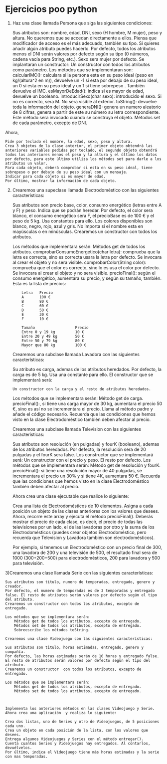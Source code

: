 # Ejercicios poo python

1) Haz una clase llamada Persona que siga las siguientes condiciones:

    Sus atributos son: nombre, edad, DNI, sexo (H hombre, M mujer), peso y altura. No queremos que se accedan directamente a ellos. Piensa que modificador de acceso es el más adecuado, también su tipo. Si quieres añadir algún atributo puedes hacerlo.
    Por defecto, todos los atributos menos el DNI serán valores por defecto según su tipo (0 números, cadena vacía para String, etc.). Sexo sera mujer por defecto.
    Se implantaran un constructor:
        Un constructor con todos los atributos como parámetro.
    Los métodos que se implementaran son:
        calcularIMC(): calculara si la persona esta en su peso ideal (peso en kg/(altura^2  en m)), devuelve un -1 si esta por debajo de su peso ideal, un 0 si esta en su peso ideal y un 1 si tiene sobrepeso . También devuelve el IMC.
        esMayorDeEdad(): indica si es mayor de edad, devuelve un booleano.
        introducirSexo(char sexo):  introducido el sexo. Si no es correcto, sera M. No sera visible al exterior.
        toString(): devuelve toda la información del objeto.
        generaDNI(): genera un numero aleatorio de 8 cifras, genera a partir de este su número su letra correspondiente. Este método sera invocado cuando se construya el objeto.
        Métodos set de cada parámetro, excepto de DNI.

Ahora,

    Pide por teclado el nombre, la edad, sexo, peso y altura.
    Crea 3 objetos de la clase anterior, el primer objeto obtendrá las anteriores variables pedidas por teclado, el segundo objeto obtendrá todos los anteriores menos el peso y la altura y el último los datos por defecto, para este último utiliza los métodos set para darle a los atributos un valor.
    Para cada objeto, deberá comprobar si esta en su peso ideal, tiene sobrepeso o por debajo de su peso ideal con un mensaje.
    Indicar para cada objeto si es mayor de edad.
    Por último, mostrar la información de cada objeto.

 2) Crearemos una supeclase llamada Electrodoméstico con las siguientes características:

    Sus atributos son precio base, color, consumo energético (letras entre A y F) y peso. Indica que se podrán heredar.
    Por defecto, el color sera blanco, el consumo energético sera F, el precioBase es de 100 € y el peso de 5 kg. Usa constantes para ello.
    Los colores disponibles son blanco, negro, rojo, azul y gris. No importa si el nombre esta en mayúsculas o en minúsculas.
    Crearemos un constructor con todos los atributos.

    Los métodos que implementara serán:
        Métodos get de todos los atributos.
        comprobarConsumoEnergetico(char letra): comprueba que la letra es correcta, sino es correcta usara la letra por defecto. Se invocara al crear el objeto y no sera visible.
        comprobarColor(String color): comprueba que el color es correcto, sino lo es usa el color por defecto. Se invocara al crear el objeto y no sera visible.
        precioFinal(): según el consumo energético, aumentara su precio, y según su tamaño, también. Esta es la lista de precios:

			Letra	Precio
			A		100 €
			B		80 €
			C		60 €
			D		50 €
			E		30 €
			F		10 €

			Tamaño					Precio
			Entre 0 y 19 kg			10 €
			Entre 20 y 49 kg		50 €
			Entre 50 y 79 kg		80 €
			Mayor que 80 kg			100 €

	Crearemos una subclase llamada Lavadora con las siguientes características:

    Su atributo es carga, ademas de los atributos heredados.
    Por defecto, la carga es de 5 kg. Usa una constante para ello.
    El constructor que se implementará será:
        
        Un constructor con la carga y el resto de atributos heredados.

    Los métodos que se implementara serán:
        Método get de carga.
        precioFinal():, si tiene una carga mayor de 30 kg, aumentara el precio 50 €, sino es así no se incrementara el precio. Llama al método padre y añade el código necesario. Recuerda que las condiciones que hemos visto en la clase Electrodoméstico también deben afectar al precio.

	Crearemos una subclase llamada Television con las siguientes características:

    Sus atributos son resolución (en pulgadas) y fourK (booleano), ademas de los atributos heredados.
    Por defecto, la resolución sera de 20 pulgadas y el fourK sera false.
    Los constructor que se implementará será:
        Un constructor con el precio y peso. El resto por defecto.
    Los métodos que se implementara serán:
        Método get de resolución y fourK.
        precioFinal(): si tiene una resolución mayor de 40 pulgadas, se incrementara el precio un 30% y si tiene 4K, aumentara 50 €. Recuerda que las condiciones que hemos visto en la clase Electrodoméstico también deben afectar al precio.

	Ahora crea una clase ejecutable que realice lo siguiente:

    Crea una lista de Electrodomésticos de 10 elementos.
    Asigna a cada posición un objeto de las clases anteriores con los valores que desees.
    Ahora, recorre este array y ejecuta el método precioFinal().
    Deberás mostrar el precio de cada clase, es decir, el precio de todas las televisiones por un lado, el de las lavadoras por otro y la suma de los Electrodomésticos (puedes crear objetos Electrodoméstico, pero recuerda que Television y Lavadora también son electrodomésticos).

	Por ejemplo, si tenemos un Electrodoméstico con un precio final de 300, una lavadora de 200 y una televisión de 500, el resultado final sera de 1000 (300+200+500) para electrodomésticos, 200 para lavadora y 500 para televisión.

3)Crearemos una clase llamada Serie con las siguientes características:

    Sus atributos son titulo, numero de temporadas, entregado, genero y creador.
    Por defecto, el numero de temporadas es de 3 temporadas y entregado false. El resto de atributos serán valores por defecto según el tipo del atributo.
    Crearemos un constructor con todos los atributos, excepto de entregado.

    Los métodos que se implementara serán:
        Métodos get de todos los atributos, excepto de entregado.
        Métodos set de todos los atributos, excepto de entregado.
        Sobreescribe los métodos toString.

	Crearemos una clase Videojuego con las siguientes características:

    Sus atributos son titulo, horas estimadas, entregado, genero y compañía.
    Por defecto, las horas estimadas serán de 10 horas y entregado false. El resto de atributos serán valores por defecto según el tipo del atributo.
    Crearemos un constructor  con todos los atributos, excepto de entregado.

    Los métodos que se implementara serán:
        Métodos get de todos los atributos, excepto de entregado.
        Métodos set de todos los atributos, excepto de entregado.

	

	Implementa los anteriores métodos en las clases Videojuego y Serie. Ahora crea una aplicación  y realiza lo siguiente:

    Crea dos listas, uno de Series y otro de Videojuegos, de 5 posiciones cada uno.
    Crea un objeto en cada posición de la lista, con los valores que desees.
    Entrega algunos Videojuegos y Series con el método entregar().
    Cuenta cuantos Series y Videojuegos hay entregados. Al contarlos, devuélvelos.
    Por último, indica el Videojuego tiene más horas estimadas y la serie con mas temporadas.
